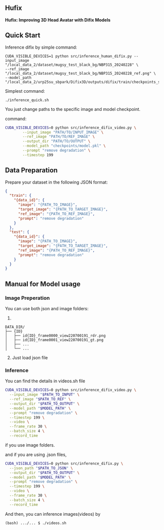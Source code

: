 ## Hufix

**Hufix: Improving 3D Head Avatar with Difix Models**  

## Quick Start

Inference difix by simple command:

```
CUDA_VISIBLE_DEVICES=1 python src/inference_human_difix.py --input_image "/local_data_2/dataset/mugsy_test_black_bg/NBP315_20240228" \
--ref_image "/local_data_2/dataset/mugsy_test_black_bg/NBP315_20240228_ref.png" \
--model_path "/local_data_2/urp25su_sbpark/Difix3D/outputs/difix/train/checkpoints_sv_prior/model.pkl"
```

Simplest command:
```
./inference_quick.sh
```
You just change paths to the specific image and model checkpoint.

command:
```bash
CUDA_VISIBLE_DEVICES=0 python src/inference_difix_video.py \
        --input_image "PATH/TO/INPUT_IMAGE" \
        --ref_image "PATH/TO/REF_IMAGE" \
        --output_dir "PATH/TO/OUTPUT" \
        --model_path "checkpoints/model.pkl" \
        --prompt "remove degradation" \
        --timestep 199 
```



## Data Preparation

Prepare your dataset in the following JSON format:

```json
{
  "train": {
    "{data_id}": {
      "image": "{PATH_TO_IMAGE}",
      "target_image": "{PATH_TO_TARGET_IMAGE}",
      "ref_image": "{PATH_TO_REF_IMAGE}",
      "prompt": "remove degradation"
    }
  },
  "test": {
    "{data_id}": {
      "image": "{PATH_TO_IMAGE}",
      "target_image": "{PATH_TO_TARGET_IMAGE}",
      "ref_image": "{PATH_TO_REF_IMAGE}",
      "prompt": "remove degradation"
    }
  }
}
```

## Manual for Model usage
### Image Preperation

You can use both json and image folders:

1.
```
DATA_DIR/
├── {ID}
│   ├── id{ID}_frame0000_view220700191_rdr.png
│   ├── id{ID}_frame0001_view220700191_gt.png
│   ├── ...
│   └── ...

```
2. Just load json file


### Inference

You can find the details in videos.sh file

```bash
CUDA_VISIBLE_DEVICES=0 python src/inference_difix_video.py \
  --input_image "$PATH_TO_INPUT" \
  --ref_image "$PATH_TO_REF" \
  --output_dir "$PATH_TO_OUTPUT" \
  --model_path "$MODEL_PATH" \
  --prompt "remove degradation" \
  --timestep 199 \
  --video \
  --frame_rate 30 \
  --batch_size 4 \
  --record_time
```
if you use image folders.

and if you are using .json files,

```bash
CUDA_VISIBLE_DEVICES=0 python src/inference_difix.py \
  --json_path "$PATH_TO_JSON" \
  --output_dir "$PATH_TO_OUTPUT" \
  --model_path "$MODEL_PATH" \
  --prompt "remove degradation" \
  --timestep 199 \
  --video \
  --frame_rate 30 \
  --batch_size 4 \
  --record_time
```

And then, you can inference images(videos) by 
```
(bash) .../... $ ./videos.sh
```
